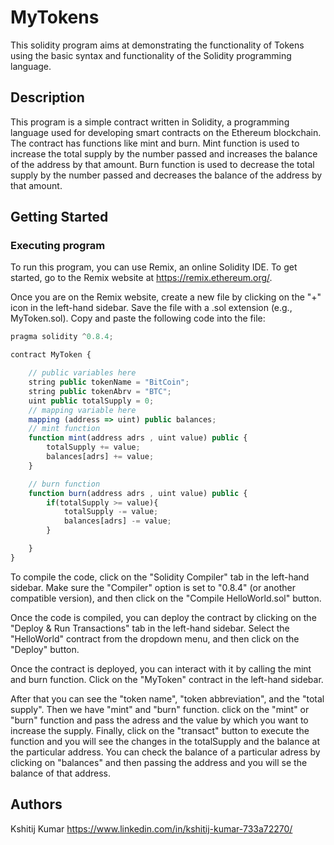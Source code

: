 
# MyTokens

This solidity program aims at demonstrating the functionality of Tokens using the basic syntax and functionality of the Solidity programming language.

## Description

This program is a simple contract written in Solidity, a programming language used for developing smart contracts on the Ethereum blockchain. The contract has functions like mint and burn. Mint function is used to increase the total supply by the number passed and increases the balance of the address by that amount. Burn function is used to decrease the total supply by the number passed and decreases the balance of the address by that amount.

## Getting Started

### Executing program

To run this program, you can use Remix, an online Solidity IDE. To get started, go to the Remix website at https://remix.ethereum.org/.

Once you are on the Remix website, create a new file by clicking on the "+" icon in the left-hand sidebar. Save the file with a .sol extension (e.g., MyToken.sol). Copy and paste the following code into the file:
```javascript
pragma solidity ^0.8.4;

contract MyToken {

    // public variables here
    string public tokenName = "BitCoin";
    string public tokenAbrv = "BTC";
    uint public totalSupply = 0;
    // mapping variable here
    mapping (address => uint) public balances;
    // mint function
    function mint(address adrs , uint value) public {
        totalSupply += value;
        balances[adrs] += value;
    }

    // burn function
    function burn(address adrs , uint value) public {
        if(totalSupply >= value){
            totalSupply -= value;
            balances[adrs] -= value;
        }

    }
}

```

To compile the code, click on the "Solidity Compiler" tab in the left-hand sidebar. Make sure the "Compiler" option is set to "0.8.4" (or another compatible version), and then click on the "Compile HelloWorld.sol" button.

Once the code is compiled, you can deploy the contract by clicking on the "Deploy & Run Transactions" tab in the left-hand sidebar. Select the "HelloWorld" contract from the dropdown menu, and then click on the "Deploy" button.

Once the contract is deployed, you can interact with it by calling the mint and burn function. Click on the "MyToken" contract in the left-hand sidebar.

After that you can see the "token name", "token abbreviation", and the "total supply". Then we have "mint" and "burn" function. click on the "mint" or "burn" function and pass the adress and the value by which you want to increase the supply. Finally, click on the "transact" button to execute the function and you will see the changes in the totalSupply and the balance at the particular address. You can check the balance of a particular adress by clicking on "balances" and then passing the address and you will se the balance of that address.

## Authors

Kshitij Kumar 
https://www.linkedin.com/in/kshitij-kumar-733a72270/
